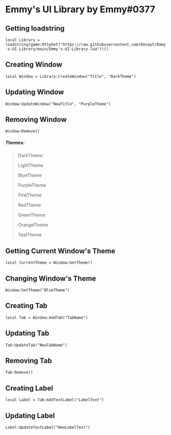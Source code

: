 # Emmy's UI Library by Emmy#0377



## Getting loadstring
`local Library = loadstring(game:HttpGet("https://raw.githubusercontent.com/Emcept/Emmy-s-UI-Library/main/Emmy's-UI-Library.lua"))()`


## Creating Window
`local Window = Library:CreateWindow("Title", "DarkTheme")`

## Updating Window
`Window:UpdateWindow("NewTitle", "PurpleTheme")`

## Removing Window
`Window:Remove()`

##### Themes:

> DarkTheme
>
> LightTheme
> 
> BlueTheme
> 
> PurpleTheme
> 
> PinkTheme
> 
> RedTheme
> 
> GreenTheme
> 
> OrangeTheme
> 
> TealTheme

## Getting Current Window's Theme
`local CurrentTheme = Window:GetTheme()`

## Changing Window's Theme
`Window:SetTheme("BlueTheme")`



## Creating Tab
`local Tab = Window:AddTab("TabName")`

## Updating Tab
`Tab:UpdateTab("NewTabName")`

## Removing Tab
`Tab:Remove()`


## Creating Label
`local Label = Tab:AddTextLabel("LabelText")`

## Updating Label
`Label:UpdateTextLabel("NewLabelText")`
